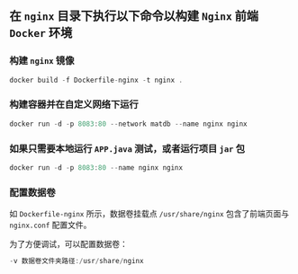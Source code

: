 ## 在 `nginx` 目录下执行以下命令以构建 `Nginx` 前端 `Docker` 环境

### 构建 `nginx` 镜像

```Swift
docker build -f Dockerfile-nginx -t nginx .
```

### 构建容器并在自定义网络下运行

```Swift
docker run -d -p 8083:80 --network matdb --name nginx nginx
```

### 如果只需要本地运行 `APP.java` 测试，或者运行项目 `jar` 包

```Swift
docker run -d -p 8083:80 --name nginx nginx
```

### 配置数据卷

如 `Dockerfile-nginx` 所示，数据卷挂载点 `/usr/share/nginx` 包含了前端页面与 `nginx.conf` 配置文件。 

为了方便调试，可以配置数据卷：

```Swift
-v 数据卷文件夹路径:/usr/share/nginx
```
